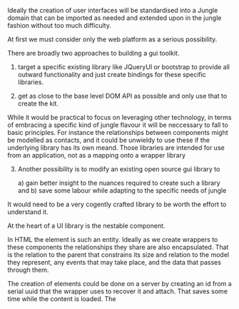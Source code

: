 Ideally the creation of user interfaces will be standardised into a Jungle domain that can be imported as needed and extended upon in the jungle fashion without too much difficulty.

At first we must consider only the web platform as a serious possibility.

There are broadly two approaches to building a gui toolkit.

1) target a specific existing library like JQueryUI or bootstrap to provide all outward functionality and just create bindings for these specific libraries.

2) get as close to the base level DOM API as possible and only use that to create the kit.

While it would be practical to focus on leveraging other technology, in terms of embracing a specific kind of jungle flavour it will be neccessary to fall to basic principles. For instance the relationships between  components might be modelled as contacts, and it could be unwieldy to use these if the underlying library has its own meand. Those libraries are intended for use from an application, not as a mapping onto a wrapper library

3) Another possibility is to modify an existing open source gui library to 

	a) gain better insight to the nuances required to create such a library and 
	b) save some labour while adapting to the specific needs of jungle

It would need to be a very cogently crafted library to be worth the effort to understand it. 


At the heart of a UI library is the nestable component. 

In HTML the element is such an entity. Ideally as we create wrappers to these components the relationships they share are also encapsulated. That is the relation to the parent that constrains its size and relation to the model they represent, any events that may take place, and the data that passes through them.

The creation of elements could be done on a server by creating an id from a serial uuid that the wrapper uses to recover it and attach. That saves some time while the content is loaded. The 